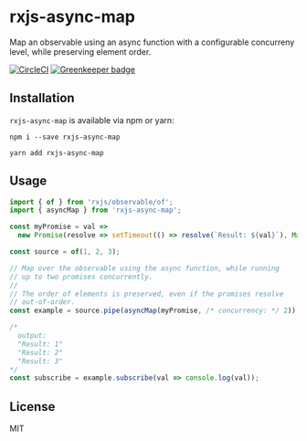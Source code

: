# rxjs-async-map

Map an observable using an async function with a configurable concurreny level, while preserving element order.

[![CircleCI](https://img.shields.io/circleci/project/github/srijs/rxjs-async-map.svg)](https://circleci.com/gh/srijs/rxjs-async-map/tree/master)
[![Greenkeeper badge](https://badges.greenkeeper.io/srijs/rxjs-async-map.svg)](https://greenkeeper.io/)

## Installation

`rxjs-async-map` is available via npm or yarn:

```
npm i --save rxjs-async-map
```

```
yarn add rxjs-async-map
```

## Usage

```js
import { of } from 'rxjs/observable/of';
import { asyncMap } from 'rxjs-async-map';

const myPromise = val =>
  new Promise(resolve => setTimeout(() => resolve(`Result: ${val}`), Math.random() * 1000));

const source = of(1, 2, 3);

// Map over the observable using the async function, while running
// up to two promises concurrently.
//
// The order of elements is preserved, even if the promises resolve
// out-of-order.
const example = source.pipe(asyncMap(myPromise, /* concurrency: */ 2));

/*
  output:
  "Result: 1"
  "Result: 2"
  "Result: 3"
*/
const subscribe = example.subscribe(val => console.log(val));
```

## License

MIT
